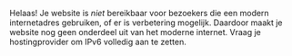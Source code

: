 Helaas! Je website is *niet* bereikbaar voor bezoekers die een modern internetadres gebruiken, of er is verbetering mogelijk. Daardoor maakt je website nog geen onderdeel uit van het moderne internet. Vraag je hostingprovider om IPv6 volledig aan te zetten.
